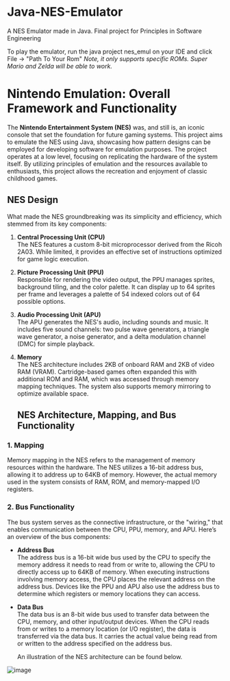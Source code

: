 # Java-NES-Emulator
A NES Emulator made in Java. Final project for Principles in Software Engineering

To play the emulator, run the java project nes_emul on your IDE and click File -> "Path To Your Rom" *Note, it only supports specific ROMs. Super Mario and Zelda will be able to work.*

# Nintendo Emulation: Overall Framework and Functionality

The **Nintendo Entertainment System (NES)** was, and still is, an iconic console that set the foundation for future gaming systems. This project aims to emulate the NES using Java, showcasing how pattern designs can be employed for developing software for emulation purposes. The project operates at a low level, focusing on replicating the hardware of the system itself. By utilizing principles of emulation and the resources available to enthusiasts, this project allows the recreation and enjoyment of classic childhood games.

## NES Design

What made the NES groundbreaking was its simplicity and efficiency, which stemmed from its key components:

1. **Central Processing Unit (CPU)**  
   The NES features a custom 8-bit microprocessor derived from the Ricoh 2A03. While limited, it provides an effective set of instructions optimized for game logic execution.

2. **Picture Processing Unit (PPU)**  
   Responsible for rendering the video output, the PPU manages sprites, background tiling, and the color palette. It can display up to 64 sprites per frame and leverages a palette of 54 indexed colors out of 64 possible options.

3. **Audio Processing Unit (APU)**  
   The APU generates the NES's audio, including sounds and music. It includes five sound channels: two pulse wave generators, a triangle wave generator, a noise generator, and a delta modulation channel (DMC) for simple playback.

4. **Memory**  
   The NES architecture includes 2KB of onboard RAM and 2KB of video RAM (VRAM). Cartridge-based games often expanded this with additional ROM and RAM, which was accessed through memory mapping techniques. The system also supports memory mirroring to optimize available space.


   ## NES Architecture, Mapping, and Bus Functionality

### 1. Mapping
Memory mapping in the NES refers to the management of memory resources within the hardware. The NES utilizes a 16-bit address bus, allowing it to address up to 64KB of memory. However, the actual memory used in the system consists of RAM, ROM, and memory-mapped I/O registers.

### 2. Bus Functionality
The bus system serves as the connective infrastructure, or the "wiring," that enables communication between the CPU, PPU, memory, and APU. Here’s an overview of the bus components:

- **Address Bus**  
  The address bus is a 16-bit wide bus used by the CPU to specify the memory address it needs to read from or write to, allowing the CPU to directly access up to 64KB of memory. When executing instructions involving memory access, the CPU places the relevant address on the address bus. Devices like the PPU and APU also use the address bus to determine which registers or memory locations they can access.

- **Data Bus**  
  The data bus is an 8-bit wide bus used to transfer data between the CPU, memory, and other input/output devices. When the CPU reads from or writes to a memory location (or I/O register), the data is transferred via the data bus. It carries the actual value being read from or written to the address specified on the address bus.

  An illustration of the NES architecture can be found below.



![image](https://github.com/user-attachments/assets/4556b037-e06e-4de4-91fd-f3109a1a3ecd)

